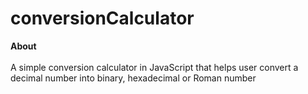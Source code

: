 # conversionCalculator

<strong>About</strong><br>
<br>
A simple conversion calculator in JavaScript that helps user convert a decimal number into binary, hexadecimal or Roman number<br>
